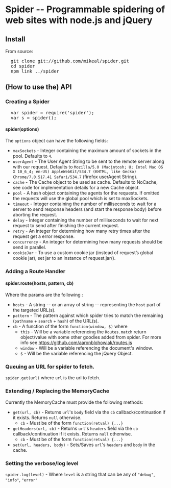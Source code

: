 # Spider -- Programmable spidering of web sites with node.js and jQuery

## Install

From source:

<pre>
  git clone git://github.com/mikeal/spider.git
  cd spider
  npm link ../spider
</pre>

## (How to use the) API

### Creating a Spider
<pre>
  var spider = require('spider');
  var s = spider();
</pre>

#### spider(options)

The `options` object can have the following fields:

* `maxSockets` - Integer containing the maximum amount of sockets in the pool. Defaults to `4`.
* `userAgent` - The User Agent String to be sent to the remote server along with our request. Defaults to `Mozilla/5.0 (Macintosh; U; Intel Mac OS X 10_6_4; en-US) AppleWebKit/534.7 (KHTML, like Gecko) Chrome/7.0.517.41 Safari/534.7` (firefox userAgent String).
* `cache` -  The Cache object to be used as cache. Defaults to NoCache, see code for implementation details for a new Cache object.
* `pool` - A hash object containing the agents for the requests. If omitted the requests will use the global pool which is set to maxSockets.
* `timeout` - Integer containing the number of milliseconds to wait for a server to send response headers (and start the response body) before aborting the request.
* `delay` - Integer containing the number of milliseconds to wait for next request to send after finishing the current request.
* `retry` - An integer for determining how many retry times after the request get a error response.
* `concurrency` - An integer for determining how many requests should be send in parallel.
* `cookieJar` - To use a custom cookie jar (instead of request’s global cookie jar), set jar to an instance of request.jar().

### Adding a Route Handler

#### spider.route(hosts, pattern, cb)
Where the params are the following :

* `hosts` - A string -- or an array of string -- representing the `host` part of the targeted URL(s).
* `pattern` - The pattern against which spider tries to match the remaining (`pathname` + `search` + `hash`) of the URL(s).
* `cb` - A function of the form `function(window, $)` where
  * `this` - Will be a variable referencing the `Routes.match` return object/value with some other goodies added from spider. For more info see https://github.com/aaronblohowiak/routes.js
  * `window` - Will be a variable referencing the document's window.
  * `$` - Will be the variable referencing the jQuery Object.

### Queuing an URL for spider to fetch.

`spider.get(url)` where `url` is the url to fetch.

### Extending / Replacing the MemoryCache

Currently the MemoryCache must provide the following methods:

* `get(url, cb)` - Returns `url`'s `body` field via the `cb` callback/continuation if it exists. Returns `null` otherwise.
  * `cb` - Must be of the form `function(retval) {...}`
* `getHeaders(url, cb)` - Returns `url`'s `headers` field via the `cb` callback/continuation if it exists. Returns `null` otherwise.
  * `cb` - Must be of the form `function(retval) {...}`
* `set(url, headers, body)` - Sets/Saves `url`'s `headers` and `body` in the cache.

### Setting the verbose/log level
`spider.log(level)` - Where `level` is a string that can be any of `"debug"`, `"info"`, `"error"`

